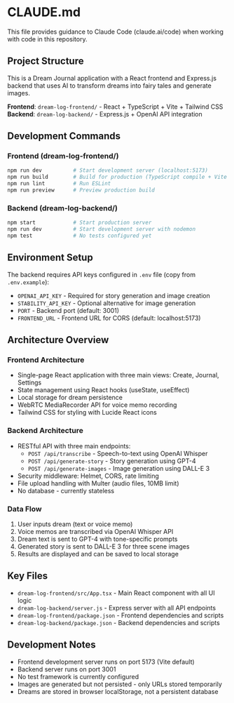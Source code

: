 # CLAUDE.md

This file provides guidance to Claude Code (claude.ai/code) when working with code in this repository.

## Project Structure

This is a Dream Journal application with a React frontend and Express.js backend that uses AI to transform dreams into fairy tales and generate images.

**Frontend**: `dream-log-frontend/` - React + TypeScript + Vite + Tailwind CSS
**Backend**: `dream-log-backend/` - Express.js + OpenAI API integration

## Development Commands

### Frontend (dream-log-frontend/)
```bash
npm run dev          # Start development server (localhost:5173)
npm run build        # Build for production (TypeScript compile + Vite build)
npm run lint         # Run ESLint
npm run preview      # Preview production build
```

### Backend (dream-log-backend/)
```bash
npm start            # Start production server
npm run dev          # Start development server with nodemon
npm test             # No tests configured yet
```

## Environment Setup

The backend requires API keys configured in `.env` file (copy from `.env.example`):
- `OPENAI_API_KEY` - Required for story generation and image creation
- `STABILITY_API_KEY` - Optional alternative for image generation
- `PORT` - Backend port (default: 3001)
- `FRONTEND_URL` - Frontend URL for CORS (default: localhost:5173)

## Architecture Overview

### Frontend Architecture
- Single-page React application with three main views: Create, Journal, Settings
- State management using React hooks (useState, useEffect)
- Local storage for dream persistence
- WebRTC MediaRecorder API for voice memo recording
- Tailwind CSS for styling with Lucide React icons

### Backend Architecture
- RESTful API with three main endpoints:
  - `POST /api/transcribe` - Speech-to-text using OpenAI Whisper
  - `POST /api/generate-story` - Story generation using GPT-4
  - `POST /api/generate-images` - Image generation using DALL-E 3
- Security middleware: Helmet, CORS, rate limiting
- File upload handling with Multer (audio files, 10MB limit)
- No database - currently stateless

### Data Flow
1. User inputs dream (text or voice memo)
2. Voice memos are transcribed via OpenAI Whisper API
3. Dream text is sent to GPT-4 with tone-specific prompts
4. Generated story is sent to DALL-E 3 for three scene images
5. Results are displayed and can be saved to local storage

## Key Files
- `dream-log-frontend/src/App.tsx` - Main React component with all UI logic
- `dream-log-backend/server.js` - Express server with all API endpoints
- `dream-log-frontend/package.json` - Frontend dependencies and scripts
- `dream-log-backend/package.json` - Backend dependencies and scripts

## Development Notes
- Frontend development server runs on port 5173 (Vite default)
- Backend server runs on port 3001
- No test framework is currently configured
- Images are generated but not persisted - only URLs stored temporarily
- Dreams are stored in browser localStorage, not a persistent database